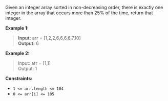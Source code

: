 Given an integer array sorted in non-decreasing order, there is exactly one integer in the array that occurs more than 25% of the time, return that integer.

 

**Example 1:**

>**Input:** arr = [1,2,2,6,6,6,6,7,10]<br>**Output:** 6


**Example 2:**

>Input: arr = [1,1]<br>Output: 1
 

**Constraints:**

- `1 <= arr.length <= 104`
- `0 <= arr[i] <= 105`
